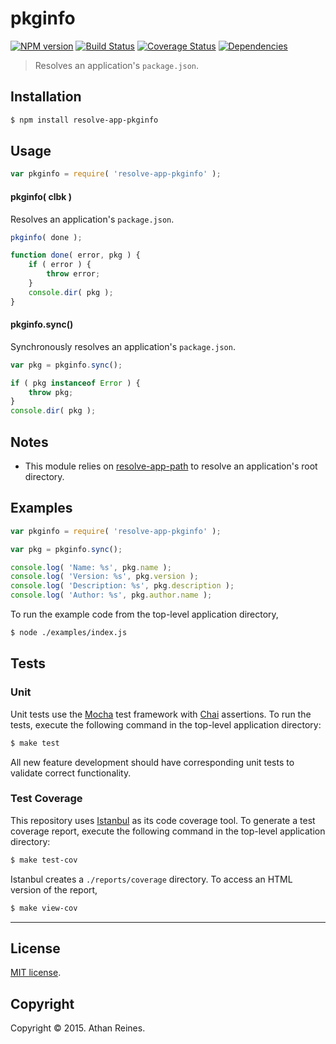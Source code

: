 pkginfo
===
[![NPM version][npm-image]][npm-url] [![Build Status][travis-image]][travis-url] [![Coverage Status][codecov-image]][codecov-url] [![Dependencies][dependencies-image]][dependencies-url]

> Resolves an application's `package.json`.


## Installation

``` bash
$ npm install resolve-app-pkginfo
```


## Usage

``` javascript
var pkginfo = require( 'resolve-app-pkginfo' );
```

#### pkginfo( clbk )

Resolves an application's `package.json`.

``` javascript
pkginfo( done );

function done( error, pkg ) {
	if ( error ) {
		throw error;
	}
	console.dir( pkg );
}
```


#### pkginfo.sync()

Synchronously resolves an application's `package.json`.

``` javascript
var pkg = pkginfo.sync();

if ( pkg instanceof Error ) {
	throw pkg;
}
console.dir( pkg );
```


## Notes

* 	This module relies on [resolve-app-path](https://github.com/kgryte/resolve-app-path) to resolve an application's root directory.



## Examples

``` javascript
var pkginfo = require( 'resolve-app-pkginfo' );

var pkg = pkginfo.sync();

console.log( 'Name: %s', pkg.name );
console.log( 'Version: %s', pkg.version );
console.log( 'Description: %s', pkg.description );
console.log( 'Author: %s', pkg.author.name );
```

To run the example code from the top-level application directory,

``` bash
$ node ./examples/index.js
```


## Tests

### Unit

Unit tests use the [Mocha](http://mochajs.org/) test framework with [Chai](http://chaijs.com) assertions. To run the tests, execute the following command in the top-level application directory:

``` bash
$ make test
```

All new feature development should have corresponding unit tests to validate correct functionality.


### Test Coverage

This repository uses [Istanbul](https://github.com/gotwarlost/istanbul) as its code coverage tool. To generate a test coverage report, execute the following command in the top-level application directory:

``` bash
$ make test-cov
```

Istanbul creates a `./reports/coverage` directory. To access an HTML version of the report,

``` bash
$ make view-cov
```


---
## License

[MIT license](http://opensource.org/licenses/MIT).


## Copyright

Copyright &copy; 2015. Athan Reines.


[npm-image]: http://img.shields.io/npm/v/resolve-app-pkginfo.svg
[npm-url]: https://npmjs.org/package/resolve-app-pkginfo

[travis-image]: http://img.shields.io/travis/kgryte/resolve-app-pkginfo/master.svg
[travis-url]: https://travis-ci.org/kgryte/resolve-app-pkginfo

[codecov-image]: https://img.shields.io/codecov/c/github/kgryte/resolve-app-pkginfo/master.svg
[codecov-url]: https://codecov.io/github/kgryte/resolve-app-pkginfo?branch=master

[dependencies-image]: http://img.shields.io/david/kgryte/resolve-app-pkginfo.svg
[dependencies-url]: https://david-dm.org/kgryte/resolve-app-pkginfo

[dev-dependencies-image]: http://img.shields.io/david/dev/kgryte/resolve-app-pkginfo.svg
[dev-dependencies-url]: https://david-dm.org/dev/kgryte/resolve-app-pkginfo

[github-issues-image]: http://img.shields.io/github/issues/kgryte/resolve-app-pkginfo.svg
[github-issues-url]: https://github.com/kgryte/resolve-app-pkginfo/issues
